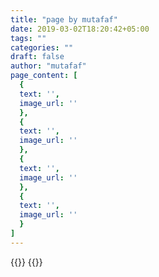 ```yaml
---
title: "page by mutafaf"
date: 2019-03-02T18:20:42+05:00
tags: ""
categories: ""
draft: false
author: "mutafaf"
page_content: [
  {
  text: '',
  image_url: ''
  },
  {
  text: '',
  image_url: ''
  },
  {
  text: '',
  image_url: ''
  },
  {
  text: '',
  image_url: ''
  }
]
---
```

{{<aa>}}
{{<related-list>}}

